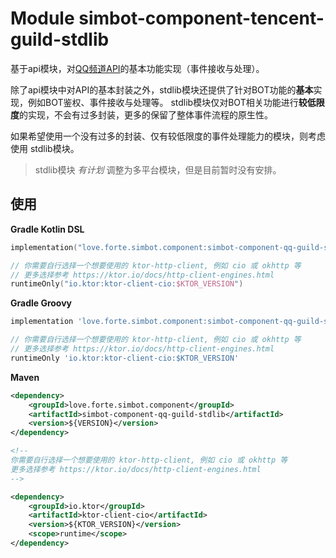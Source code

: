# Module simbot-component-tencent-guild-stdlib

基于api模块，对[QQ频道API](https://bot.q.qq.com/wiki/develop/api/)的基本功能实现（事件接收与处理）。

除了api模块中对API的基本封装之外，stdlib模块还提供了针对BOT功能的**基本**实现，例如BOT鉴权、事件接收与处理等。
stdlib模块仅对BOT相关功能进行**较低限度**的实现，不会有过多封装，更多的保留了整体事件流程的原生性。

如果希望使用一个没有过多的封装、仅有较低限度的事件处理能力的模块，则考虑使用 stdlib模块。

> stdlib模块 _有计划_ 调整为多平台模块，但是目前暂时没有安排。

## 使用


**Gradle Kotlin DSL**

```kotlin
implementation("love.forte.simbot.component:simbot-component-qq-guild-stdlib:$VERSION")

// 你需要自行选择一个想要使用的 ktor-http-client, 例如 cio 或 okhttp 等
// 更多选择参考 https://ktor.io/docs/http-client-engines.html
runtimeOnly("io.ktor:ktor-client-cio:$KTOR_VERSION")
```

**Gradle Groovy**

```groovy
implementation 'love.forte.simbot.component:simbot-component-qq-guild-stdlib:$VERSION'

// 你需要自行选择一个想要使用的 ktor-http-client, 例如 cio 或 okhttp 等
// 更多选择参考 https://ktor.io/docs/http-client-engines.html
runtimeOnly 'io.ktor:ktor-client-cio:$KTOR_VERSION'
```

**Maven**

```xml
<dependency>
    <groupId>love.forte.simbot.component</groupId>
    <artifactId>simbot-component-qq-guild-stdlib</artifactId>
    <version>${VERSION}</version>
</dependency>

<!--
你需要自行选择一个想要使用的 ktor-http-client, 例如 cio 或 okhttp 等
更多选择参考 https://ktor.io/docs/http-client-engines.html
-->

<dependency>
    <groupId>io.ktor</groupId>
    <artifactId>ktor-client-cio</artifactId>
    <version>${KTOR_VERSION}</version>
    <scope>runtime</scope>
</dependency>
```

